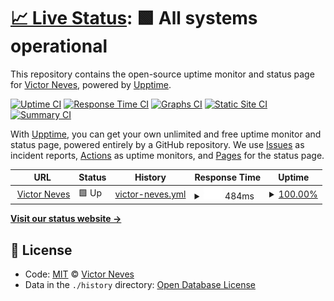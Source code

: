# [📈 Live Status](https://victorneves.dev): <!--live status--> **🟩 All systems operational**

This repository contains the open-source uptime monitor and status page for [Victor Neves](victorneves.dev), powered by [Upptime](https://github.com/upptime/upptime).

[![Uptime CI](https://github.com/koj-co/upptime/workflows/Uptime%20CI/badge.svg)](https://github.com/koj-co/upptime/actions?query=workflow%3A%22Uptime+CI%22)
[![Response Time CI](https://github.com/koj-co/upptime/workflows/Response%20Time%20CI/badge.svg)](https://github.com/koj-co/upptime/actions?query=workflow%3A%22Response+Time+CI%22)
[![Graphs CI](https://github.com/koj-co/upptime/workflows/Graphs%20CI/badge.svg)](https://github.com/koj-co/upptime/actions?query=workflow%3A%22Graphs+CI%22)
[![Static Site CI](https://github.com/koj-co/upptime/workflows/Static%20Site%20CI/badge.svg)](https://github.com/koj-co/upptime/actions?query=workflow%3A%22Static+Site+CI%22)
[![Summary CI](https://github.com/koj-co/upptime/workflows/Summary%20CI/badge.svg)](https://github.com/koj-co/upptime/actions?query=workflow%3A%22Summary+CI%22)

With [Upptime](https://upptime.js.org), you can get your own unlimited and free uptime monitor and status page, powered entirely by a GitHub repository. We use [Issues](https://github.com/victorlmneves/victorneves.dev/issues) as incident reports, [Actions](https://github.com/victorlmneves/victorneves.dev/actions) as uptime monitors, and [Pages](https://victorneves.dev) for the status page.

<!--start: status pages-->
<!-- This summary is generated by Upptime (https://github.com/upptime/upptime) -->
<!-- Do not edit this manually, your changes will be overwritten -->
<!-- prettier-ignore -->
| URL | Status | History | Response Time | Uptime |
| --- | ------ | ------- | ------------- | ------ |
| <img alt="" src="https://favicons.githubusercontent.com/www.victorneves.dev" height="13"> [Victor Neves](https://www.victorneves.dev) | 🟩 Up | [victor-neves.yml](https://github.com/victorlmneves/uptime-monitor/commits/master/history/victor-neves.yml) | <details><summary><img alt="Response time graph" src="./graphs/victor-neves/response-time-week.png" height="20"> 484ms</summary><br><a href="https://victorneves.dev/history/victor-neves"><img alt="Response time 479" src="https://img.shields.io/endpoint?url=https%3A%2F%2Fraw.githubusercontent.com%2Fvictorlmneves%2Fuptime-monitor%2Fmaster%2Fapi%2Fvictor-neves%2Fresponse-time.json"></a><br><a href="https://victorneves.dev/history/victor-neves"><img alt="24-hour response time 570" src="https://img.shields.io/endpoint?url=https%3A%2F%2Fraw.githubusercontent.com%2Fvictorlmneves%2Fuptime-monitor%2Fmaster%2Fapi%2Fvictor-neves%2Fresponse-time-day.json"></a><br><a href="https://victorneves.dev/history/victor-neves"><img alt="7-day response time 484" src="https://img.shields.io/endpoint?url=https%3A%2F%2Fraw.githubusercontent.com%2Fvictorlmneves%2Fuptime-monitor%2Fmaster%2Fapi%2Fvictor-neves%2Fresponse-time-week.json"></a><br><a href="https://victorneves.dev/history/victor-neves"><img alt="30-day response time 476" src="https://img.shields.io/endpoint?url=https%3A%2F%2Fraw.githubusercontent.com%2Fvictorlmneves%2Fuptime-monitor%2Fmaster%2Fapi%2Fvictor-neves%2Fresponse-time-month.json"></a><br><a href="https://victorneves.dev/history/victor-neves"><img alt="1-year response time 479" src="https://img.shields.io/endpoint?url=https%3A%2F%2Fraw.githubusercontent.com%2Fvictorlmneves%2Fuptime-monitor%2Fmaster%2Fapi%2Fvictor-neves%2Fresponse-time-year.json"></a></details> | <details><summary><a href="https://victorneves.dev/history/victor-neves">100.00%</a></summary><a href="https://victorneves.dev/history/victor-neves"><img alt="All-time uptime 100.00%" src="https://img.shields.io/endpoint?url=https%3A%2F%2Fraw.githubusercontent.com%2Fvictorlmneves%2Fuptime-monitor%2Fmaster%2Fapi%2Fvictor-neves%2Fuptime.json"></a><br><a href="https://victorneves.dev/history/victor-neves"><img alt="24-hour uptime 100.00%" src="https://img.shields.io/endpoint?url=https%3A%2F%2Fraw.githubusercontent.com%2Fvictorlmneves%2Fuptime-monitor%2Fmaster%2Fapi%2Fvictor-neves%2Fuptime-day.json"></a><br><a href="https://victorneves.dev/history/victor-neves"><img alt="7-day uptime 100.00%" src="https://img.shields.io/endpoint?url=https%3A%2F%2Fraw.githubusercontent.com%2Fvictorlmneves%2Fuptime-monitor%2Fmaster%2Fapi%2Fvictor-neves%2Fuptime-week.json"></a><br><a href="https://victorneves.dev/history/victor-neves"><img alt="30-day uptime 100.00%" src="https://img.shields.io/endpoint?url=https%3A%2F%2Fraw.githubusercontent.com%2Fvictorlmneves%2Fuptime-monitor%2Fmaster%2Fapi%2Fvictor-neves%2Fuptime-month.json"></a><br><a href="https://victorneves.dev/history/victor-neves"><img alt="1-year uptime 100.00%" src="https://img.shields.io/endpoint?url=https%3A%2F%2Fraw.githubusercontent.com%2Fvictorlmneves%2Fuptime-monitor%2Fmaster%2Fapi%2Fvictor-neves%2Fuptime-year.json"></a></details>

<!--end: status pages-->

[**Visit our status website →**](https://victorneves.dev)

## 📄 License

- Code: [MIT](./LICENSE) © [Victor Neves](victorneves.dev)
- Data in the `./history` directory: [Open Database License](https://opendatacommons.org/licenses/odbl/1-0/)
